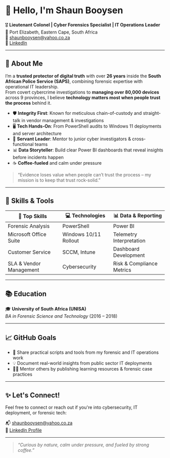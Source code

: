 # 👋 Hello, I'm Shaun Booysen

🎖️ **Lieutenant Colonel | Cyber Forensics Specialist | IT Operations Leader**  
📍 Port Elizabeth, Eastern Cape, South Africa  
📧 [shaunbooysen@yahoo.co.za](mailto:shaunbooysen@yahoo.co.za)  
🔗 [LinkedIn](https://www.linkedin.com/in/shaun-booysen-79012b82)

---

## 💼 About Me

I’m a **trusted protector of digital truth** with over **26 years** inside the **South African Police Service (SAPS)**, combining forensic expertise with operational IT leadership.  
From covert cybercrime investigations to **managing over 80,000 devices** across 9 provinces, I believe **technology matters most when people trust the process** behind it.

- 🛡️ **Integrity First**: Known for meticulous chain-of-custody and straight-talk in vendor management & investigations  
- 🖥️ **Tech Hands-On**: From PowerShell audits to Windows 11 deployments and server architecture  
- 👥 **Servant Leader**: Mentor to junior cyber investigators & cross-functional teams  
- 📊 **Data Storyteller**: Build clear Power BI dashboards that reveal insights before incidents happen  
- ☕ **Coffee-fueled** and calm under pressure

> “Evidence loses value when people can’t trust the process – my mission is to keep that trust rock-solid.”

---

## 🔧 Skills & Tools

| 🧠 Top Skills           | 💻 Technologies       | 📊 Data & Reporting       |
|------------------------|----------------------|---------------------------|
| Forensic Analysis      | PowerShell           | Power BI                  |
| Microsoft Office Suite | Windows 10/11 Rollout| Telemetry Interpretation  |
| Customer Service       | SCCM, Intune         | Dashboard Development     |
| SLA & Vendor Management| Cybersecurity        | Risk & Compliance Metrics |

---

## 📚 Education

🎓 **University of South Africa (UNISA)**  
_BA in Forensic Science and Technology_ (2016 – 2018)

---

## 📈 GitHub Goals

- 🔐 Share practical scripts and tools from my forensic and IT operations work  
- 💡 Document real-world insights from public sector IT deployments  
- 🧑‍🏫 Mentor others by publishing learning resources & forensic case practices

---

## ✨ Let's Connect!

Feel free to connect or reach out if you're into cybersecurity, IT deployment, or forensic tech:

📬 [shaunbooysen@yahoo.co.za](mailto:shaunbooysen@yahoo.co.za)  
🔗 [LinkedIn Profile](https://www.linkedin.com/in/shaun-booysen-79012b82)

---

> _“Curious by nature, calm under pressure, and fueled by strong coffee.”_

